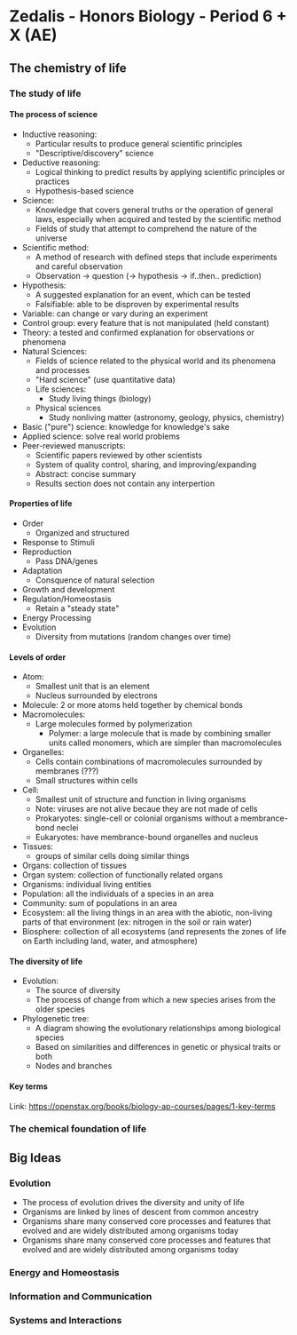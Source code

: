 # Zedalis - Honors Biology - Period 6 + X (AE)

## The chemistry of life

### The study of life

#### The process of science

- Inductive reasoning:
    - Particular results to produce general scientific principles
    - "Descriptive/discovery" science
- Deductive reasoning:
    - Logical thinking to predict results by applying scientific principles or practices
    - Hypothesis-based science
- Science:
    - Knowledge that covers general truths or the operation of general laws, especially when acquired and tested by the scientific method
    - Fields of study that attempt to comprehend the nature of the universe
- Scientific method:
    - A method of research with defined steps that include experiments and careful observation
    - Observation -> question (-> hypothesis -> if..then.. prediction)
- Hypothesis:
    - A suggested explanation for an event, which can be tested
    - Falsifiable: able to be disproven by experimental results
- Variable: can change or vary during an experiment
- Control group: every feature that is not manipulated (held constant)
- Theory: a tested and confirmed explanation for observations or phenomena
- Natural Sciences:
    - Fields of science related to the physical world and its phenomena and processes
    - "Hard science" (use quantitative data)
    - Life sciences:
        - Study living things (biology)
    - Physical sciences
        - Study nonliving matter (astronomy, geology, physics, chemistry)
- Basic ("pure") science: knowledge for knowledge's sake
- Applied science: solve real world problems
- Peer-reviewed manuscripts:
    - Scientific papers reviewed by other scientists
    - System of quality control, sharing, and improving/expanding
    - Abstract: concise summary
    - Results section does not contain any interpertion

#### Properties of life

- Order
    - Organized and structured
- Response to Stimuli
- Reproduction
    - Pass DNA/genes
- Adaptation
    - Consquence of natural selection
- Growth and development
- Regulation/Homeostasis
    - Retain a "steady state"
- Energy Processing
- Evolution
    - Diversity from mutations (random changes over time)

#### Levels of order

- Atom:
    - Smallest unit that is an element
    - Nucleus surrounded by electrons
- Molecule: 2 or more atoms held together by chemical bonds
- Macromolecules:
    - Large molecules formed by polymerization
        - Polymer: a large molecule that is made by combining smaller units called monomers, which are simpler than macromolecules
- Organelles:
    - Cells contain combinations of macromolecules surrounded by membranes (???)
    - Small structures within cells
- Cell:
    - Smallest unit of structure and function in living organisms
    - Note: viruses are not alive becaue they are not made of cells
    - Prokaryotes: single-cell or colonial organisms without a membrance-bond neclei
    - Eukaryotes: have membrance-bound organelles and nucleus
- Tissues:
    - groups of similar cells doing similar things
- Organs: collection of tissues
- Organ system: collection of functionally related organs
- Organisms: individual living entities
- Population: all the individuals of a species in an area
- Community: sum of populations in an area
- Ecosystem: all the living things in an area with the abiotic, non-living parts of that environment (ex: nitrogen in the soil or rain water)
- Biosphere: collection of all ecosystems (and represents the zones of life on Earth including land, water, and atmosphere)

#### The diversity of life

- Evolution:
    - The source of diversity
    - The process of change from which a new species arises from the older species
- Phylogenetic tree:
    - A diagram showing the evolutionary relationships among biological species
    - Based on similarities and differences in genetic or physical traits or both
    - Nodes and branches

#### Key terms

Link: https://openstax.org/books/biology-ap-courses/pages/1-key-terms


### The chemical foundation of life


## Big Ideas

### Evolution

- The process of evolution drives the diversity and unity of life
- Organisms are linked by lines of descent from common ancestry
- Organisms share many conserved core processes and features that evolved and are widely distributed among organisms today
- Organisms share many conserved core processes and features that evolved and are widely distributed among organisms today



### Energy and Homeostasis
### Information and Communication
### Systems and Interactions
